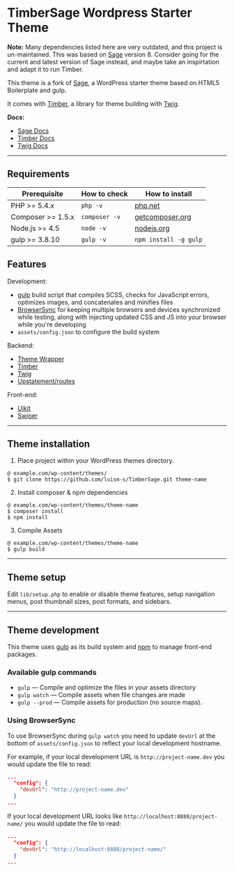 # TimberSage Wordpress Starter Theme

**Note:** Many dependencies listed here are very outdated, and this project is un-maintained. This was based on [Sage](https://roots.io/sage/) version 8. Consider going for the current and latest version of Sage instead, and maybe take an inspirtation and adapt it to run Timber.

This theme is a fork of [Sage](https://roots.io/sage/), a WordPress starter theme based on HTML5 Boilerplate and gulp.

It comes with [Timber](https://www.upstatement.com/timber/), a library for theme building with [Twig](https://twig.symfony.com/).

**Docs:**

* [Sage Docs](https://roots.io/sage/docs/)
* [Timber Docs](https://timber.github.io/docs/getting-started/setup/)
* [Twig Docs](https://twig.symfony.com/doc/1.x/)

---
## Requirements

| Prerequisite          | How to check  | How to install
| ---------------       | ------------  | ------------- |
| PHP >= 5.4.x          | `php -v`      | [php.net](http://php.net/manual/en/install.php) |
| Composer >= 1.5.x     | `composer -v` | [getcomposer.org](https://getcomposer.org/) |
| Node.js >= 4.5        | `node -v`     | [nodejs.org](http://nodejs.org/) |
| gulp >= 3.8.10        | `gulp -v`     | `npm install -g gulp` |

## Features

Development:

* [gulp](http://gulpjs.com/) build script that compiles SCSS, checks for JavaScript errors, optimizes images, and concatenates and minifies files
* [BrowserSync](http://www.browsersync.io/) for keeping multiple browsers and devices synchronized while testing, along with injecting updated CSS and JS into your browser while you're developing
* `assets/config.json` to configure the build system

Backend:

* [Theme Wrapper](https://roots.io/sage/docs/theme-wrapper/)
* [Timber](https://www.upstatement.com/timber/)
* [Twig](https://twig.symfony.com/)
* [Upstatement/routes](https://github.com/Upstatement/routes)

Front-end:
 
* [Uikit](https://getuikit.com/)
* [Swiper](http://idangero.us/swiper/)

---

## Theme installation

1. Place project within your WordPress themes directory.
````shell
@ example.com/wp-content/themes/
$ git clone https://github.com/luism-s/TimberSage.git theme-name
````

2. Install composer & npm dependencies
````shell
@ example.com/wp-content/themes/theme-name
$ composer install
$ npm install
````

3. Compile Assets
````shell
@ example.com/wp-content/themes/theme-name
$ gulp build
````
---

## Theme setup

Edit `lib/setup.php` to enable or disable theme features, setup navigation menus, post thumbnail sizes, post formats, and sidebars.

---

## Theme development

This theme uses [gulp](http://gulpjs.com/) as its build system and [npm](https://www.npmjs.com/) to manage front-end packages.

### Available gulp commands

* `gulp` — Compile and optimize the files in your assets directory
* `gulp watch` — Compile assets when file changes are made
* `gulp --prod` — Compile assets for production (no source maps).

### Using BrowserSync

To use BrowserSync during `gulp watch` you need to update `devUrl` at the bottom of `assets/config.json` to reflect your local development hostname.

For example, if your local development URL is `http://project-name.dev` you would update the file to read:
```json
...
  "config": {
    "devUrl": "http://project-name.dev"
  }
...
```
If your local development URL looks like `http://localhost:8888/project-name/` you would update the file to read:
```json
...
  "config": {
    "devUrl": "http://localhost:8888/project-name/"
  }
...
```

